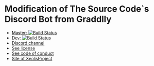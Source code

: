 # Modification of The Source Code`s Discord Bot from Graddlly 
* [Master: ![Build Status](https://travis-ci.org/XeolisProject/XeolisBot.svg?branch=master)](https://travis-ci.org/XeolisProject/XeolisBot) 
* [Dev: ![Build Status](https://travis-ci.org/XeolisProject/XeolisBot.svg?branch=dev)](https://travis-ci.org/XeolisProject/XeolisBot)
* [Discord channel](https://discord.gg/C8UakNd)
* [See license](LICENSE)
* [See code of conduct](CODE_OF_CONDUCT.md)
* [Site of XeolisProject](https://xeolisproject.ru/)